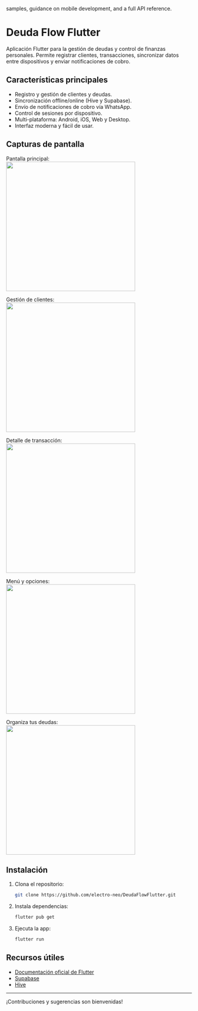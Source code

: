 samples, guidance on mobile development, and a full API reference.
# Deuda Flow Flutter

Aplicación Flutter para la gestión de deudas y control de finanzas personales. Permite registrar clientes, transacciones, sincronizar datos entre dispositivos y enviar notificaciones de cobro.

## Características principales

- Registro y gestión de clientes y deudas.
- Sincronización offline/online (Hive y Supabase).
- Envío de notificaciones de cobro vía WhatsApp.
- Control de sesiones por dispositivo.
- Multi-plataforma: Android, iOS, Web y Desktop.
- Interfaz moderna y fácil de usar.

## Capturas de pantalla

Pantalla principal:<br>
<img src="assets/Screenshot_20250823-164750.jpg" width="350" />

Gestión de clientes:<br>
<img src="assets/Screenshot_20250823-164849.jpg" width="350" />

Detalle de transacción:<br>
<img src="assets/Screenshot_20250823-164857.jpg" width="350" />

Menú y opciones:<br>
<img src="assets/Screenshot_20250823-164904.jpg" width="350" />

Organiza tus deudas:<br>
<img src="assets/Organiza%20tus%20deudas%20y%20controla%20tus%20finanzas%20personales%20(4).png" width="350" />

## Instalación

1. Clona el repositorio:
	```sh
	git clone https://github.com/electro-neo/DeudaFlowFlutter.git
	```
2. Instala dependencias:
	```sh
	flutter pub get
	```
3. Ejecuta la app:
	```sh
	flutter run
	```

## Recursos útiles

- [Documentación oficial de Flutter](https://docs.flutter.dev/)
- [Supabase](https://supabase.com/)
- [Hive](https://docs.hivedb.dev/)

---
¡Contribuciones y sugerencias son bienvenidas!
